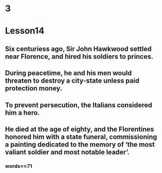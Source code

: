 # 3
# Lesson14
## Six centuriess ago, Sir John Hawkwood settled near Florence, and hired his soldiers to princes.
## During peacetime, he and his men would threaten to destroy a city-state unless paid protection money.
## To prevent persecution, the Italians considered him a hero.
## He died at the age of eighty, and the Florentines honored him with a state funeral, commissioning a painting dedicated to the memory of ‘the most valiant soldier and most notable leader’.
### words==71